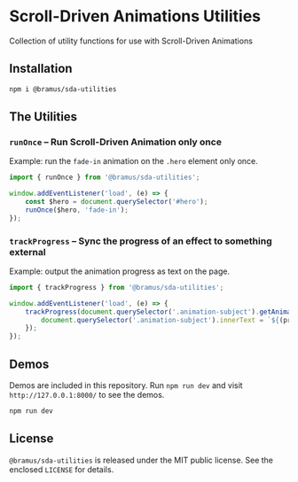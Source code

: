 # Scroll-Driven Animations Utilities

Collection of utility functions for use with Scroll-Driven Animations

## Installation

```bash
npm i @bramus/sda-utilities
```

## The Utilities

### `runOnce` – Run Scroll-Driven Animation only once

Example: run the `fade-in` animation on the `.hero` element only once.

```js
import { runOnce } from '@bramus/sda-utilities';

window.addEventListener('load', (e) => {
	const $hero = document.querySelector('#hero');
	runOnce($hero, 'fade-in');
});
```

### `trackProgress` – Sync the progress of an effect to something external

Example: output the animation progress as text on the page.

```js
import { trackProgress } from '@bramus/sda-utilities';

window.addEventListener('load', (e) => {
	trackProgress(document.querySelector('.animation-subject').getAnimations()[0], (progress) => {
		document.querySelector('.animation-subject').innerText = `${(progress * 100).toFixed(5)}%`;
	});
});
```

## Demos

Demos are included in this repository. Run `npm run dev` and visit `http://127.0.0.1:8000/` to see the demos.

```bash
npm run dev
```

## License

`@bramus/sda-utilities` is released under the MIT public license. See the enclosed `LICENSE` for details.
